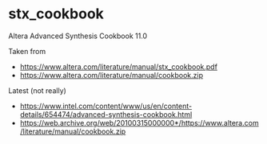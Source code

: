 # stx_cookbook
Altera Advanced Synthesis Cookbook 11.0

Taken from
- https://www.altera.com/literature/manual/stx_cookbook.pdf
- https://www.altera.com/literature/manual/cookbook.zip

Latest (not really)
- https://www.intel.com/content/www/us/en/content-details/654474/advanced-synthesis-cookbook.html
- https://web.archive.org/web/20100315000000*/https://www.altera.com/literature/manual/cookbook.zip
